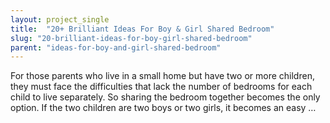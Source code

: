 ```yaml
---
layout: project_single
title:  "20+ Brilliant Ideas For Boy & Girl Shared Bedroom"
slug: "20-brilliant-ideas-for-boy-girl-shared-bedroom"
parent: "ideas-for-boy-and-girl-shared-bedroom"
---
```

For those parents who live in a small home but have two or more children, they must face the difficulties that lack the number of bedrooms for each child to live separately. So sharing the bedroom together becomes the only option. If the two children are two boys or two girls, it becomes an easy …